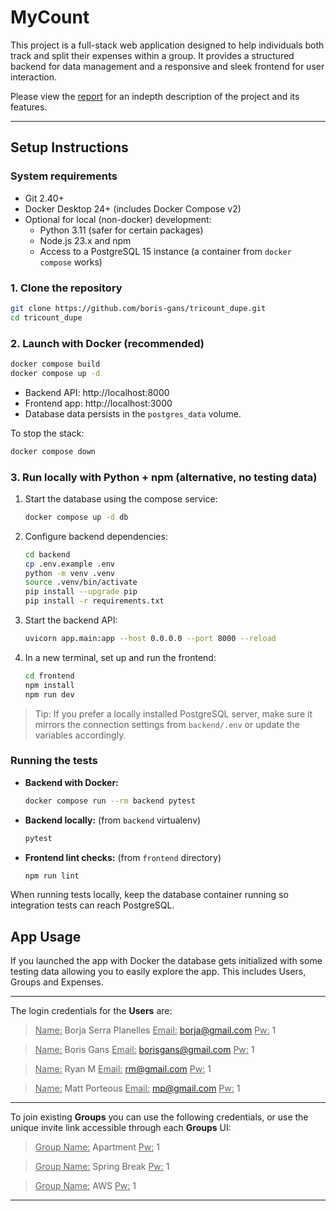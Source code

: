 # MyCount

This project is a full-stack web application designed to help individuals both track and split their expenses within a group. It provides a structured backend for data management and a responsive and sleek frontend for user interaction.

Please view the [report](./REPORT.md) for an indepth description of the project and its features.

---

## Setup Instructions

### System requirements
- Git 2.40+
- Docker Desktop 24+ (includes Docker Compose v2)
- Optional for local (non-docker) development:
  - Python 3.11 (safer for certain packages)
  - Node.js 23.x and npm
  - Access to a PostgreSQL 15 instance (a container from `docker compose` works)

### 1. Clone the repository
```bash
git clone https://github.com/boris-gans/tricount_dupe.git
cd tricount_dupe
```

### 2. Launch with Docker (recommended)
```bash
docker compose build
docker compose up -d
```
- Backend API: http://localhost:8000
- Frontend app: http://localhost:3000
- Database data persists in the `postgres_data` volume.

To stop the stack:
```bash
docker compose down
```

### 3. Run locally with Python + npm (alternative, no testing data)
1. Start the database using the compose service:
   ```bash
   docker compose up -d db
   ```
2. Configure backend dependencies:
   ```bash
   cd backend
   cp .env.example .env
   python -m venv .venv
   source .venv/bin/activate
   pip install --upgrade pip
   pip install -r requirements.txt
   ```
3. Start the backend API:
   ```bash
   uvicorn app.main:app --host 0.0.0.0 --port 8000 --reload
   ```
4. In a new terminal, set up and run the frontend:
   ```bash
   cd frontend
   npm install
   npm run dev
   ```

> Tip: If you prefer a locally installed PostgreSQL server, make sure it mirrors the connection settings from `backend/.env` or update the variables accordingly.

### Running the tests
- **Backend with Docker:**
  ```bash
  docker compose run --rm backend pytest
  ```
- **Backend locally:** (from `backend` virtualenv)
  ```bash
  pytest
  ```
- **Frontend lint checks:** (from `frontend` directory)
  ```bash
  npm run lint
  ```

When running tests locally, keep the database container running so integration tests can reach PostgreSQL.


## App Usage
If you launched the app with Docker the database gets initialized with some testing data allowing you to easily explore the app. This includes Users, Groups and Expenses.


---

The login credentials for the **Users** are:

><ins>Name:</ins> Borja Serra Planelles <ins>Email:</ins> borja@gmail.com <ins>Pw:</ins> 1

><ins>Name:</ins> Boris Gans <ins>Email:</ins> borisgans@gmail.com <ins>Pw:</ins> 1

><ins>Name:</ins> Ryan M <ins>Email:</ins> rm@gmail.com <ins>Pw:</ins> 1

><ins>Name:</ins> Matt Porteous <ins>Email:</ins> mp@gmail.com <ins>Pw:</ins> 1

---

To join existing **Groups** you can use the following credentials, or use the unique invite link accessible through each **Groups** UI:

><ins>Group Name:</ins> Apartment <ins>Pw:</ins> 1

><ins>Group Name:</ins> Spring Break <ins>Pw:</ins> 1

><ins>Group Name:</ins> AWS <ins>Pw:</ins> 1

---
